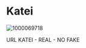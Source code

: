 # Katei
![1000069718](https://github.com/user-attachments/assets/072bc1d1-56ac-4749-bbbe-a950c15be036)






URL KATEI - REAL - NO FAKE
